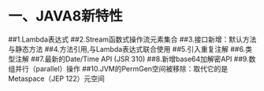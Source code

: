 # 一、JAVA8新特性

##1.Lambda表达式
##2.Stream函数式操作流元素集合
##3.接口新增：默认方法与静态方法
##4.方法引用,与Lambda表达式联合使用
##5.引入重复注解
##6.类型注解
##7.最新的Date/Time API (JSR 310)
##8.新增base64加解密API
##9.数组并行（parallel）操作
##10.JVM的PermGen空间被移除：取代它的是Metaspace（JEP 122）元空间
